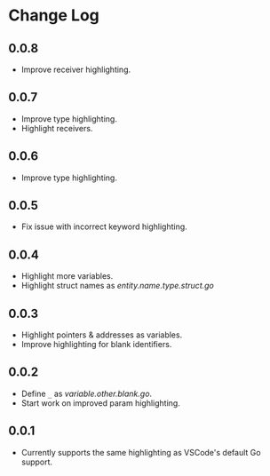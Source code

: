 # Change Log


## 0.0.8
- Improve receiver highlighting.

## 0.0.7
- Improve type highlighting.
- Highlight receivers.

## 0.0.6
- Improve type highlighting.

## 0.0.5 
- Fix issue with incorrect keyword highlighting.

## 0.0.4
- Highlight more variables.
- Highlight struct names as *entity.name.type.struct.go*

## 0.0.3 
- Highlight pointers & addresses as variables.
- Improve highlighting for blank identifiers.

## 0.0.2 
- Define `_` as *variable.other.blank.go*.
- Start work on improved param highlighting.

## 0.0.1 
- Currently supports the same highlighting as VSCode's default Go support.
